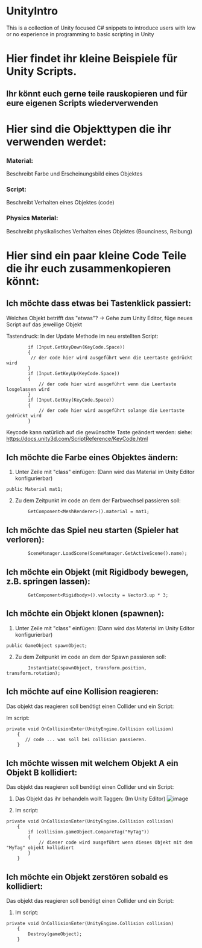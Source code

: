 # UnityIntro
This is a collection of Unity focused C# snippets to introduce users with low or no experience in programming to basic scripting in Unity


# Hier findet ihr kleine Beispiele für Unity Scripts.
## Ihr könnt euch gerne teile rauskopieren und für eure eigenen Scripts wiederverwenden



# Hier sind die Objekttypen die ihr verwenden werdet:

### Material:
Beschreibt Farbe und Erscheinungsbild eines Objektes

### Script:
Beschreibt Verhalten eines Objektes (code)

### Physics Material:
Beschreibt physikalisches Verhalten eines Objektes (Bounciness, Reibung)

# Hier sind ein paar kleine Code Teile die ihr euch zusammenkopieren könnt:

## Ich möchte dass etwas bei Tastenklick passiert:
Welches Objekt betrifft das "etwas"? -> Gehe zum Unity Editor, füge neues Script auf das jeweilige Objekt

Tastendruck: In der Update Methode im neu erstellten Script:
```
        if (Input.GetKeyDown(KeyCode.Space))
        {
         // der code hier wird ausgeführt wenn die Leertaste gedrückt wird  
        }
        if (Input.GetKeyUp(KeyCode.Space))
        {
            // der code hier wird ausgeführt wenn die Leertaste losgelassen wird  
        }
        if (Input.GetKey(KeyCode.Space))
        {
            // der code hier wird ausgeführt solange die Leertaste gedrückt wird  
        }
```
Keycode kann natürlich auf die gewünschte Taste geändert werden: siehe: https://docs.unity3d.com/ScriptReference/KeyCode.html

## Ich möchte die Farbe eines Objektes ändern:
1. Unter Zeile mit "class" einfügen: (Dann wird das Material im Unity Editor konfigurierbar)
```
public Material mat1;
```
2. Zu dem Zeitpunkt im code an dem der Farbwechsel passieren soll:

```
        GetComponent<MeshRenderer>().material = mat1;
```

## Ich möchte das Spiel neu starten (Spieler hat verloren):
```
        SceneManager.LoadScene(SceneManager.GetActiveScene().name);
```

## Ich möchte ein Objekt (mit Rigidbody bewegen, z.B. springen lassen):
```
        GetComponent<Rigidbody>().velocity = Vector3.up * 3;
```

## Ich möchte ein Objekt klonen (spawnen):
1. Unter Zeile mit "class" einfügen: (Dann wird das Material im Unity Editor konfigurierbar)
```
public GameObject spawnObject;
```
2. Zu dem Zeitpunkt im code an dem der Spawn passieren soll:

```
        Instantiate(spawnObject, transform.position, transform.rotation);
```

## Ich möchte auf eine Kollision reagieren:
Das objekt das reagieren soll benötigt einen Collider und ein Script:

Im script: 
```
private void OnCollisionEnter(UnityEngine.Collision collision)
    {
       // code ... was soll bei collision passieren.   
    }
```


## Ich möchte wissen mit welchem Objekt A ein Objekt B kollidiert:
Das objekt das reagieren soll benötigt einen Collider und ein Script:

1. Das Objekt das ihr behandeln wollt Taggen: (Im Unity Editor)
![image](https://user-images.githubusercontent.com/4976623/179763756-de7028ea-ded9-4b2b-b04b-75f232ed306e.png)


2. Im script: 
```
private void OnCollisionEnter(UnityEngine.Collision collision)
    {
        if (collision.gameObject.CompareTag("MyTag"))
        {
            // dieser code wird ausgeführt wenn dieses Objekt mit dem "MyTag" objekt kollidiert
        }
    }
```

## Ich möchte ein Objekt zerstören sobald es kollidiert:
Das objekt das reagieren soll benötigt einen Collider und ein Script:
1. Im script: 
```
private void OnCollisionEnter(UnityEngine.Collision collision)
    {
        Destroy(gameObject);
    }
```
